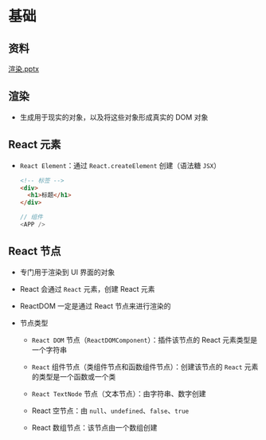# 基础

## 资料

[渲染.pptx](file/渲染_LsDu6OMXsv.pptx)

## 渲染

- 生成用于现实的对象，以及将这些对象形成真实的 DOM 对象

## React 元素

- `React Element`：通过 `React.createElement` 创建（语法糖 `JSX`）

    ```html
    <!-- 标签 -->
    <div>
      <h1>标题</h1>
    </div>
    ```

    ```js
    // 组件
    <APP />
    ```

## React 节点

- 专门用于渲染到 UI 界面的对象

- React 会通过 `React` 元素，创建 React 元素

- ReactDOM 一定是通过 React 节点来进行渲染的

- 节点类型

  - `React DOM` 节点（`ReactDOMComponent`）：插件该节点的 React 元素类型是一个字符串

  - `React` 组件节点（类组件节点和函数组件节点）：创建该节点的 `React` 元素的类型是一个函数或一个类

  - `React TextNode` 节点（文本节点）：由字符串、数字创建

  - React 空节点：由 `null`、`undefined`、`false`、`true`

  - React 数组节点：该节点由一个数组创建
